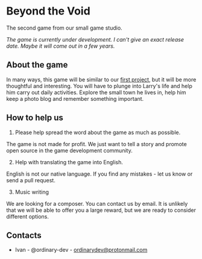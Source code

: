 # Beyond the Void

The second game from our small game studio.

*The game is currently under development.
I can't give an exact release date.
Maybe it will come out in a few years.*

## About the game
In many ways, this game will be similar to our
[first project](https://github.com/pixeltrain/student-quest),
but it will be more thoughtful and interesting.
You will have to plunge into Larry's life and help him carry out daily activities.
Explore the small town he lives in, help him keep a photo blog and remember something important.

## How to help us

1. Please help spread the word about the game as much as possible.

The game is not made for profit. We just want to tell a story
and promote open source in the game development community.

2. Help with translating the game into English.

English is not our native language.
If you find any mistakes - let us know or send a pull request.

3. Music writing

We are looking for a composer. You can contact us by email.
It is unlikely that we will be able to offer you a large reward,
but we are ready to consider different options.

## Contacts

- Ivan - @ordinary-dev - ordinarydev@protonmail.com
